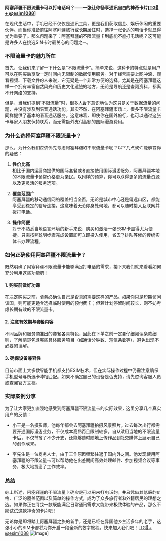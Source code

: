 **阿塞拜疆不限流量卡可以打电话吗？——一张让你畅享通讯自由的神奇卡片[[TG💪+ @esim1088](https://t.me/s/esim1088)]**

在现代生活中，手机已经不仅仅是通讯工具，更是我们获取信息、娱乐休闲的重要伙伴。而当你准备前往阿塞拜疆旅行或长期居住时，选择一张合适的电话卡就显得尤为重要了。那么问题来了：阿塞拜疆的不限流量卡到底能不能打电话呢？这可能是许多人在挑选SIM卡时最关心的问题之一。

### 不限流量卡的魅力所在

首先，让我们来了解一下什么是“不限流量卡”。简单来说，这种卡的特点就是用户可以在购买后享受一定时间内无限制的数据使用服务。对于经常需要上网冲浪、观看视频、下载文件的人来说，它无疑是一个非常方便的选择。尤其是在阿塞拜疆这样一个拥有丰富自然风光和历史文化遗迹的地方，无论是导航还是查阅资料，都离不开网络的支持。

但是，当我们提到“不限流量”时，很多人会下意识地认为这只是关于数据流量的问题，并没有涉及到语音通话功能。其实不然，在阿塞拜疆市场上，很多不限流量卡同样提供了基本的语音通话服务。这意味着，即使你在国外旅行，也可以通过这张卡与家人朋友保持联系，而无需额外支付高额的国际漫游费用。

### 为什么选择阿塞拜疆不限流量卡？

那么，为什么我们应该优先考虑阿塞拜疆的不限流量卡呢？以下几点或许能解答你的疑惑：

1. **性价比高**  
   相比于国内运营商提供的国际套餐或者直接使用国际漫游服务，阿塞拜疆本地的不限流量卡通常价格更为亲民。以同样的预算，你可以获得更多的流量资源以及更灵活的服务选项。

2. **覆盖范围广**  
   阿塞拜疆的移动通信网络覆盖相当全面，无论是城市中心还是偏远山区，都能享受到稳定的信号连接。这意味着无论你身处何地，都可以随时接入互联网并拨打电话。

3. **操作简便**  
   对于不熟悉当地语言环境的新手来说，购买和激活一张ESIM卡显得尤为便捷。只需按照说明步骤完成设置即可立即投入使用，省去了排队等候的传统实体卡办理流程。

### 如何正确使用阿塞拜疆不限流量卡？

既然明确了阿塞拜疆不限流量卡能够满足打电话的需求，接下来我们就来看看如何充分利用这些功能吧！

#### 1. 购买前做好功课  
在决定购买之前，请务必确认自己是否真的需要这样的产品。如果你只是短期访问该国，则可能更适合选择临时使用的预付费卡；但若计划停留时间较长，则不妨考虑长期有效的不限流量卡。

#### 2. 注意有效期与套餐内容  
不同品牌和服务商推出的套餐各具特色，因此在下单之前一定要仔细阅读条款细则，了解清楚包含哪些具体服务项目（如通话分钟数、短信条数等），避免出现不必要的误解。

#### 3. 确保设备兼容性  
目前市面上大多数智能手机都支持ESIM技术，但在实际操作过程中仍需注意确保手机型号与所选卡种相匹配。如果不确定自己的设备是否支持，请先咨询客服人员或查阅官方文档。

### 实际案例分享

为了让大家更加直观地感受到阿塞拜疆不限流量卡的实际效果，这里分享几个真实用户的反馈：

- 小王是一名摄影师，他每年都会去阿塞拜疆拍摄风景照片。过去每次出行都需要开通国际漫游业务，不仅成本高昂而且限制较多。自从改用当地的不限流量卡后，不仅节省了不少开支，还能够随时随地上传作品到社交媒体上展示自己的创作成果。
  
- 李先生是一位商务人士，由于工作原因频繁往返于国内外之间。他发现使用阿塞拜疆的不限流量卡可以帮助他在出差期间高效处理邮件、参加视频会议等事务，极大地提高了工作效率。

### 总结

综上所述，阿塞拜疆的不限流量卡确实是可以用来打电话的，并且凭借其低廉的价格、广泛的覆盖范围以及简单的操作方式，成为了众多旅行者和外籍居民的理想之选。如果你正在寻找一款既能满足日常通讯需求又能带来极致体验的产品，那么不妨试试这款神奇的卡片吧！

无论你是即将踏上阿塞拜疆之旅的新手，还是已经在异国他乡生活多年的老手，这张小小的SIM卡都将为你开启一段全新的数字旅程。快来加入我们吧！[[TG💪+ @esim1088](https://t.me/s/esim1088) ![Image](https://i.postimg.cc/4NQfJmqS/Snipaste-2025-05-13-00-14-12.png)]
